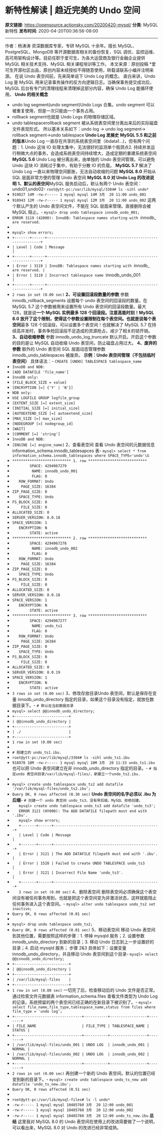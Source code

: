 # 新特性解读 | 趋近完美的 Undo 空间

**原文链接**: https://opensource.actionsky.com/20200420-mysql/
**分类**: MySQL 新特性
**发布时间**: 2020-04-20T00:36:56-08:00

---

作者：杨涛涛
资深数据库专家，专研 MySQL 十余年。擅长 MySQL、PostgreSQL、MongoDB 等开源数据库相关的备份恢复、SQL 调优、监控运维、高可用架构设计等。目前任职于爱可生，为各大运营商及银行金融企业提供 MySQL 相关技术支持、MySQL 相关课程培训等工作。
本文来源：原创投稿
*爱可生开源社区出品，原创内容未经授权不得随意使用，转载请联系小编并注明来源。
在说 Undo 表空间前，先来简单说下 Undo Log 的概念。
直白来讲，Undo Log 是 MySQL 用来记录事务操作的反方向逻辑日志。当确保事务提交成功后，MySQL 后台有专门的清理线程来清理掉这部分内容，确保 Undo Log 能循环使用。
**Undo 的相关概念**
- undo log segment(undo segment)Undo Logs 合集。undo segment 可以被重复使用，但是一次只能由一个事务占用。
- rollback segment也就是 Undo Logs 的物理存储区域。
- undo tablespacerollback segment 被从系统表空间里分离出来后的实际磁盘文件表现形式。
所以基本关系如下：undo log -> undo log segment-> rollback segment->undo tablespace
**Undo Log 发展史**
**MySQL 5.5 和之前的版本**Undo Log 一直存在共享的系统表空间里（ibdata1&#8230;)，但有两个问题：1. Undo 这块 IO 处理太集中，无法很好的监测单个瓶颈点2. 持续并发运行稍微大点的事务，会造成系统表空间持续增大，造成定期的重建系统表空间
**MySQL 5.6**
Undo Log 被分离出来，由单独的 Undo 表空间管理。可以避免 Undo 这块 IO 消耗过于集中，有助于分散 IO 的负载。
**MySQL 5.7**
解决了 Undo Log 一直以来物理空间膨胀，无法自动收缩的问题
**MySQL 8.0**
开始从 SQL 层面非常方便的管理 Undo 表空间
**MySQL 8.0 对 Undo Log 的改进说明**
**1、默认的表空间**MySQL 服务启动后，默认有两个 Undo 表空间：undo01,undo02- `root@ytt-pc:/var/lib/mysql/3304# ls -sihl undo*`
- `919027 14M -rw-r----- 1 mysql mysql 14M 3月  20 11:00 undo_001`
- `918943 12M -rw-r----- 1 mysql mysql 12M 3月  20 11:00 undo_002`
这两个默认产生的 Undo 表空间文件，不能在 SQL 层面来管理。直接删除会被 MySQL 阻止。- `mysql> drop undo tablespace innodb_undo_001;`
- `ERROR 3119 (42000): InnoDB: Tablespace names starting with `innodb_` are reserved.`
- 
- `mysql> show errors;`
- `+-------+------+----------------------------------------------------------------+`
- `| Level | Code | Message                                                        |`
- `+-------+------+----------------------------------------------------------------+`
- `| Error | 3119 | InnoDB: Tablespace names starting with `innodb_` are reserved. |`
- `| Error | 3119 | Incorrect tablespace name `innodb_undo_001`                    |`
- `+-------+------+----------------------------------------------------------------+`
- `2 rows in set (0.00 sec)`
**2、可设置回滚段数量的参数**
参数 innodb_rollback_segments 设置每个 undo 表空间的回滚段的数量。在 MySQL 5.7 这个参数被用来设置所有 Undo 表空间的回滚段数量。最大 128，就是说**一个 MySQL 实例最多 128 个回滚段。**注意高能时刻！MySQL 8.0 放开了这个限制，使得这个参数设置限制在每个表空间。也就是说**每个表空间**最多 128 个回滚段，可以设置多个表空间！也就解决了 MySQL 5.7 在持续高并发时，事务争抢回滚段不足造成的资源抢占，减少了相关的锁开销。
**3、自动收缩参数**
参数 innodb_undo_log_truncate 默认开启。开启这个参数的目的是让 MySQL 自动收缩 Undo 表空间，防止磁盘占用过大。
**4、废弃的参数**
额外的 Undo 表空间 SQL 层面动态管理参数 innodb_undo_tablespaces 被废弃。
**示例：Undo 表空间管理（不包括临时表空间）**
具体语法：- `CREATE [UNDO] TABLESPACE tablespace_name`
- `InnoDB and NDB:`
- `[ADD DATAFILE 'file_name']`
- `InnoDB only:`
- `[FILE_BLOCK_SIZE = value]`
- `[ENCRYPTION [=] {'Y' | 'N'}]`
- `NDB only:`
- `USE LOGFILE GROUP logfile_group`
- `[EXTENT_SIZE [=] extent_size]`
- `[INITIAL_SIZE [=] initial_size]`
- `[AUTOEXTEND_SIZE [=] autoextend_size]`
- `[MAX_SIZE [=] max_size]`
- `[NODEGROUP [=] nodegroup_id]`
- `[WAIT]`
- `[COMMENT [=] 'string']`
- `InnoDB and NDB:`
- `[ENGINE [=] engine_name]`
2、查看表空间
查看 Undo 表空间的元数据信息information_schema.innodb_tablesapces 表- `mysql> select * from information_schema.innodb_tablespaces where SPACE_TYPE='undo'\G`
- `*************************** 1. row ***************************`
- `        SPACE: 4294967279`
- `         NAME: innodb_undo_001`
- `         FLAG: 0`
- `   ROW_FORMAT: Undo`
- `    PAGE_SIZE: 16384`
- `ZIP_PAGE_SIZE: 0`
- `   SPACE_TYPE: Undo`
- `FS_BLOCK_SIZE: 0`
- `    FILE_SIZE: 0`
- `ALLOCATED_SIZE: 0`
- `SERVER_VERSION: 8.0.18`
- `SPACE_VERSION: 1`
- `   ENCRYPTION: N`
- `        STATE: active`
- `*************************** 2. row ***************************`
- `        SPACE: 4294967278`
- `         NAME: innodb_undo_002`
- `         FLAG: 0`
- `   ROW_FORMAT: Undo`
- `    PAGE_SIZE: 16384`
- `ZIP_PAGE_SIZE: 0`
- `   SPACE_TYPE: Undo`
- `FS_BLOCK_SIZE: 0`
- `    FILE_SIZE: 0`
- `ALLOCATED_SIZE: 0`
- `SERVER_VERSION: 8.0.18`
- `SPACE_VERSION: 1`
- `   ENCRYPTION: N`
- `        STATE: active`
- `*************************** 3. row ***************************`
- `        SPACE: 4294967277`
- `         NAME: undo_ts1`
- `         FLAG: 0`
- `   ROW_FORMAT: Undo`
- `    PAGE_SIZE: 16384`
- `ZIP_PAGE_SIZE: 0`
- `   SPACE_TYPE: Undo`
- `FS_BLOCK_SIZE: 0`
- `    FILE_SIZE: 0`
- `ALLOCATED_SIZE: 0`
- `SERVER_VERSION: 8.0.19`
- `SPACE_VERSION: 1`
- `   ENCRYPTION: N`
- `        STATE: active`
- `3 rows in set (0.00 sec)`
3、修改存放目录Undo 表空间，默认是保存在变量 innodb_undo_directory 指定的目录，如果这个目录没有指定，就放在数据目录下。- `# 默认在当前数据目录`
- `mysql> select @@innodb_undo_directory;`
- `+-------------------------+`
- `| @@innodb_undo_directory |`
- `+-------------------------+`
- `| ./                      |`
- `+-------------------------+`
- `1 row in set (0.00 sec)`
- 
- `# 刚建立的 undo_ts1.ibu.`
- `root@ytt-pc:/var/lib/mysql/3304# ls -sihl undo_ts1.ibu`
- `918978 10M -rw-r----- 1 mysql mysql 10M 3月  20 11:33 undo_ts1.ibu`
也可以把 Undo 表空间建立在非 innodb_undo_directory 指定的目录。- `# 指定undo 表空间目录/var/lib/mysql-files/，新建立一个undo_ts2.ibu.`
- 
- `mysql> create undo tablespace undo_ts2 add datafile '/var/lib/mysql-files/undo_ts2.ibu';`
- `Query OK, 0 rows affected (0.30 sec)`
**Undo 表空间的名字必须以 .ibu 为后缀**- `# 创建一个 undo 表空间 undo_ts3，没有带后缀，MySQL 拒绝创建。`
- `   mysql> create undo tablespace undo_ts3 add datafile 'undo_ts3';`
- `   ERROR 3121 (HY000): The ADD DATAFILE filepath must end with '.ibu'.`
- `   mysql> show errors;`
- `   +-------+------+-------------------------------------------------+`
- `   | Level | Code | Message                                         |`
- `   +-------+------+-------------------------------------------------+`
- `   | Error | 3121 | The ADD DATAFILE filepath must end with '.ibu'. |`
- `   | Error | 1528 | Failed to create UNDO TABLESPACE undo_ts3       |`
- `   | Error | 3121 | Incorrect File Name 'undo_ts3'.                 |`
- `   +-------+------+-------------------------------------------------+`
- `   3 rows in set (0.00 sec)`
4、删除表空间
删除表空间必须确保这个表空间没有被任何事务用到，也就是把这个表空间变为非激活状态，这样就能阻止任何事务进入这个表空间。- `mysql> alter undo tablespace undo_ts2 set inactive;`
- `Query OK, 0 rows affected (0.01 sec)`
- 
- `mysql> drop undo tablespace undo_ts2;`
- `Query OK, 0 rows affected (0.01 sec)`
5、移动表空间
移动 Undo 表空间到其他位置，需要按照这样的步骤：1. 停掉 mysqld 服务；2. 设置参数 innodb_undo_directory 到新的目录；3. 移动 Undo 日志到上一步设置好的目录；4. 启动 mysqld 服务；
步骤 2&3 具体如下：设置变量 innodb_undo_directory，并且移动 Undo 表空间到这个目录- `mysql> select @@innodb_undo_directory;`
- `+-------------------------+`
- `| @@innodb_undo_directory |`
- `+-------------------------+`
- `| /var/lib/mysql-files    |`
- `+-------------------------+`
- `1 row in set (0.00 sec)`
一切完了后，检查移动后的 Undo 文件是否正常。
通过检索文件元数据表 information_schema.files 查看文件类型为 Undo Log 的记录。系统预留的两个表空间已经正确的在新目录下被识别了。- `mysql> select file_name,file_type,tablespace_name,status from files where file_type = 'undo log';`
- `+-------------------------------+-----------+-----------------+--------+`
- `| FILE_NAME                     | FILE_TYPE | TABLESPACE_NAME | STATUS |`
- `+-------------------------------+-----------+-----------------+--------+`
- `| /var/lib/mysql-files/undo_001 | UNDO LOG  | innodb_undo_001 | NORMAL |`
- `| /var/lib/mysql-files/undo_002 | UNDO LOG  | innodb_undo_002 | NORMAL |`
- `+-------------------------------+-----------+-----------------+--------+`
- `2 rows in set (0.00 sec)`
再创建一个新的 Undo 表空间。默认的位置已经变到新的目录下。- `mysql> create undo tablespace undo_ts_new add datafile 'undo_ts_new.ibu';`
- `Query OK, 0 rows affected (0.51 sec)`
- 
- `root@ytt-pc:/var/lib/mysql-files# ls -l undo*`
- `-rw-r----- 1 mysql mysql 10485760 3月  20 12:00 undo_001`
- `-rw-r----- 1 mysql mysql 10485760 3月  20 12:00 undo_002`
- `-rw-r----- 1 mysql mysql 10485760 3月  20 12:00 undo_ts_new.ibu`
**总结**
这里我对 MySQL 8.0 的 Undo 表空间在使用上的改进简要做了一个说明，可以看出来，MySQL 8.0 对 Undo 的改进已经非常成熟。